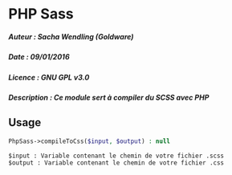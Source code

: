 # PHP Sass
##### Auteur : Sacha Wendling (Goldware)
##### Date : 09/01/2016
##### Licence : GNU GPL v3.0
##### Description : Ce module sert à compiler du SCSS avec PHP

## Usage
```php
PhpSass->compileToCss($input, $output) : null
```
```
$input : Variable contenant le chemin de votre fichier .scss
$output : Variable contenant le chemin de votre fichier .css
```
